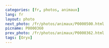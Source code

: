 ```yaml
---
categories: [fr, photos, animaux]
lang: fr
layout: photo
next_photo: /fr/photos/animaux/P0000500.html
picname: P0000360
prev_photo: /fr/photos/animaux/P0000362.html
tags: [Oryx]
---
```

